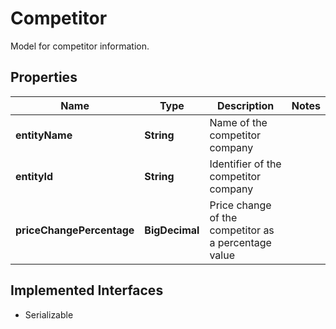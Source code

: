 

# Competitor

Model for competitor information.

## Properties

Name | Type | Description | Notes
------------ | ------------- | ------------- | -------------
**entityName** | **String** | Name of the competitor company | 
**entityId** | **String** | Identifier of the competitor company | 
**priceChangePercentage** | **BigDecimal** | Price change of the competitor as a percentage value | 


## Implemented Interfaces

* Serializable


